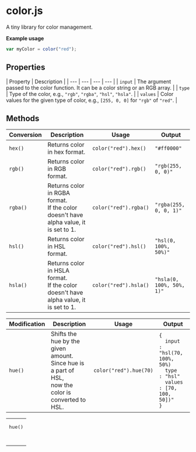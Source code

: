 # color.js

A tiny library for color management.

**Example usage**

```javascript
var myColor = color("red");
```

## Properties

| Property | Description |
| --- | --- | --- | --- |
| `input` | The argument passed to the color function. It can be a color string or an RGB array. |
| `type` | Type of the color, e.g., `"rgb"`, `"rgba"`, `"hsl"`, `"hsla"`. |
| `values` | Color values for the given type of color, e.g., `[255, 0, 0]` for `"rgb"` of `"red"`. |



## Methods

| Conversion | Description | Usage | Output |
| --- | --- | --- | --- |
| `hex()` | Returns color in hex format. | `color("red").hex()` | `"#ff0000"` |
| `rgb()` | Returns color in RGB format. | `color("red").rgb()` | `"rgb(255, 0, 0)"` |
| `rgba()` | Returns color in RGBA format. <br> If the color doesn't have alpha value, it is set to 1. | `color("red").rgba()` | `"rgba(255, 0, 0, 1)"` |
| `hsl()` | Returns color in HSL format. | `color("red").hsl()` | `"hsl(0, 100%, 50%)"` |
| `hsla()` | Returns color in HSLA format. <br> If the color doesn't have alpha value, it is set to 1. | `color("red").hsla()` | `"hsla(0, 100%, 50%, 1)"` |

| Modification | Description | Usage | Output |
| --- | --- | --- | --- |
| `hue()` | Shifts the hue by the given amount. <br> Since hue is a part of HSL, <br> now the color is converted to HSL. | `color("red").hue(70)` | `{` <br> `  input  : "hsl(70, 100%, 50%)` <br> `  type   : "hsl"` <br> `  values : [70, 100, 50])"` <br> `}` |

<table>
	<tr>
		<td><pre>hue()<pre></td>
	</tr>
</table>



